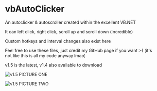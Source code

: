 # vbAutoClicker
An autoclicker &amp; autoscroller created within the excellent VB.NET

It can left click, right click, scroll up and scroll down (incredible)

Custom hotkeys and interval changes also exist here

Feel free to use these files, just credit my GitHub page if you want :-) (it's not like this is all my code anyway lmao)

v1.5 is the latest, v1.4 also available to download

![v1.5 PICTURE ONE](https://i.imgur.com/vdS2Cc0.png)

![v1.5 PICTURE TWO](https://i.imgur.com/yhhLCGQ.png)
